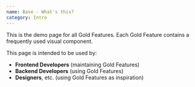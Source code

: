 ```yaml
---
name: Base - What's this?
category: Intro
---
```


This is the demo page for all Gold Features. Each Gold Feature contains a frequently used visual component.

This page is intended to be used by:

- **Frontend Developers** (maintaining Gold Features)
- **Backend Developers** (using Gold Features)
- **Designers**, etc. (using Gold Features as inspiration)

